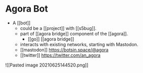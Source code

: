 # Agora Bot

- A [[bot]] 
	- could be a [[project]] with [[s5bug]].
	- part of [[agora bridge]] component of the [[agora]].
		- [[go]] [[agora bridge]]
	- interacts with existing networks, starting with Mastodon.
	- [[mastodon]] https://botsin.space/@agora
	- [[twitter]] https://twitter.com/an_agora

![[Pasted image 20210625144520.png]]